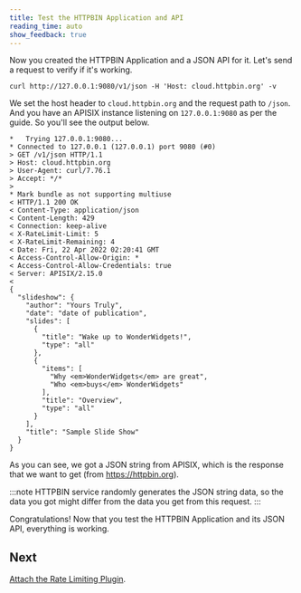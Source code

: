 ```yaml
---
title: Test the HTTPBIN Application and API
reading_time: auto
show_feedback: true
---
```


Now you created the HTTPBIN Application and a JSON API for it. Let's send a request to verify if it's working.

```shell
curl http://127.0.0.1:9080/v1/json -H 'Host: cloud.httpbin.org' -v
```

We set the host header to `cloud.httpbin.org` and the request path to `/json`. And you have an APISIX instance listening on `127.0.0.1:9080` as per the guide.
So you'll see the output below.

```shell
*   Trying 127.0.0.1:9080...
* Connected to 127.0.0.1 (127.0.0.1) port 9080 (#0)
> GET /v1/json HTTP/1.1
> Host: cloud.httpbin.org
> User-Agent: curl/7.76.1
> Accept: */*
>
* Mark bundle as not supporting multiuse
< HTTP/1.1 200 OK
< Content-Type: application/json
< Content-Length: 429
< Connection: keep-alive
< X-RateLimit-Limit: 5
< X-RateLimit-Remaining: 4
< Date: Fri, 22 Apr 2022 02:20:41 GMT
< Access-Control-Allow-Origin: *
< Access-Control-Allow-Credentials: true
< Server: APISIX/2.15.0
<
{
  "slideshow": {
    "author": "Yours Truly",
    "date": "date of publication",
    "slides": [
      {
        "title": "Wake up to WonderWidgets!",
        "type": "all"
      },
      {
        "items": [
          "Why <em>WonderWidgets</em> are great",
          "Who <em>buys</em> WonderWidgets"
        ],
        "title": "Overview",
        "type": "all"
      }
    ],
    "title": "Sample Slide Show"
  }
}
```

As you can see, we got a JSON string from APISIX, which is the response that we want to get (from https://httpbin.org).

:::note
HTTPBIN service randomly generates the JSON string data, so the data you got might differ from the data you get from this request.
:::

Congratulations! Now that you test the HTTPBIN Application and its JSON API, everything is working.

Next
----

[Attach the Rate Limiting Plugin](./attach-rate-limiting-plugin.md).
